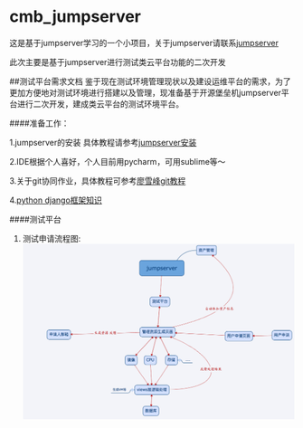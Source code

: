 # cmb_jumpserver
这是基于jumpserver学习的一个小项目，关于jumpserver请联系[jumpserver](http://www.jumpserver.org)

此次主要是基于jumpserver进行测试类云平台功能的二次开发

##测试平台需求文档
   鉴于现在测试环境管理现状以及建设运维平台的需求，为了更加方便地对测试环境进行搭建以及管理，现准备基于开源堡垒机jumpserver平台进行二次开发，建成类云平台的测试环境平台。

####准备工作：
 
 1.jumpserver的安装
   具体教程请参考[jumpserver安装](https://github.com/jumpserver/jumpserver/wiki/Quickinstall)

2.IDE根据个人喜好，个人目前用pycharm，可用sublime等～

3.关于git协同作业，具体教程可参考[廖雪峰git教程](http://www.liaoxuefeng.com/wiki/0013739516305929606dd18361248578c67b8067c8c017b000)

4.[python django框架知识](http://www.ziqiangxuetang.com/django/django-tutorial.html)

####测试平台
 1. 测试申请流程图:
     ![流程图](https://github.com/Cheukdarsy/learngit/blob/master/xmid.png)
